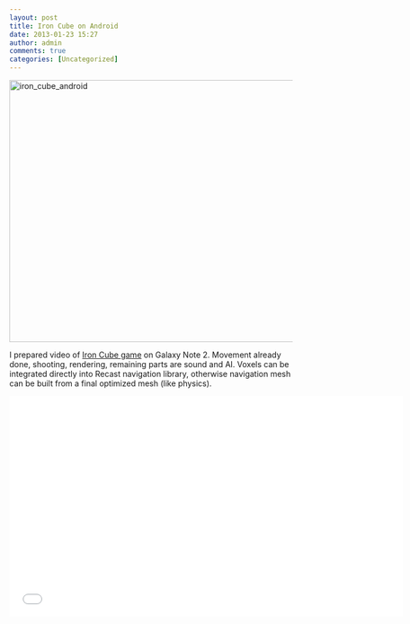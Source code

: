 ```yaml
---
layout: post
title: Iron Cube on Android
date: 2013-01-23 15:27
author: admin
comments: true
categories: [Uncategorized]
---
```

<a href="blog/images/uploads/2013/01/iron_cube_android/" rel="attachment wp-att-411"><img class="alignnone size-full wp-image-411" alt="iron_cube_android" src="/blog/images/uploads/2013/01/iron_cube_android.jpg" width="700" height="467" /></a>

I prepared video of <a href="http://www.moddb.com/games/iron-cube">Iron Cube game</a> on Galaxy Note 2. Movement already done, shooting, rendering, remaining parts are sound and AI. Voxels can be integrated directly into Recast navigation library, otherwise navigation mesh can be built from a final optimized mesh (like physics).

<iframe src="//www.youtube.com/embed/dqQ7ZjHgpYk" height="393" width="700" allowfullscreen="" frameborder="0"></iframe>
